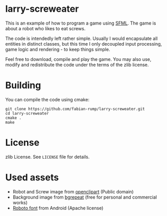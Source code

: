 # larry-screweater
This is an example of how to program a game using [SFML](http://www.sfml-dev.org/). The game is about a robot who likes to eat screws.

The code is intendedly left rather simple. Usually I would encapsulate all entities in distinct classes, but this time I only decoupled input processing, game logic and rendering - to keep things simple.

Feel free to download, compile and play the game. You may also use, modify and redistribute the code under the terms of the zlib license.

# Building
You can compile the code using cmake:

    git clone https://github.com/fabian-rump/larry-screweater.git
    cd larry-screweater
    cmake .
    make
    
# License
zlib License. See `LICENSE` file for details.

# Used assets
* Robot and Screw image from [openclipart](https://openclipart.org) (Public domain)
* Background image from [bgrepeat](http://bgrepeat.com/bg_128-161) (free for personal and commercial works)
* [Roboto font](http://developer.android.com/design/style/typography.html) from Android (Apache license)
